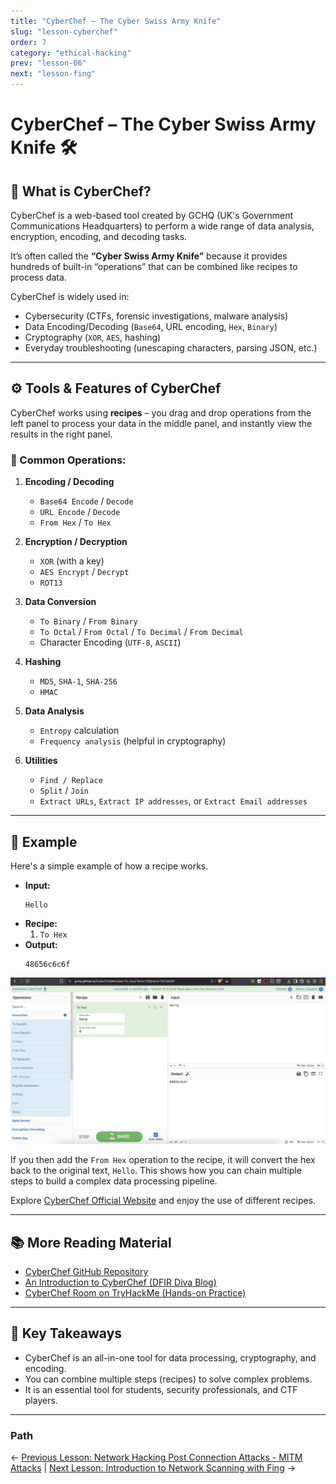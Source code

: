 ```yaml
---
title: "CyberChef – The Cyber Swiss Army Knife"
slug: "lesson-cyberchef"
order: 7
category: "ethical-hacking"
prev: "lesson-06"
next: "lesson-fing"
---
```


# CyberChef – The Cyber Swiss Army Knife 🛠️

## 📌 What is CyberChef?

CyberChef is a web-based tool created by GCHQ (UK's Government Communications Headquarters) to perform a wide range of data analysis, encryption, encoding, and decoding tasks.

It’s often called the **“Cyber Swiss Army Knife”** because it provides hundreds of built-in “operations” that can be combined like recipes to process data.

CyberChef is widely used in:
* Cybersecurity (CTFs, forensic investigations, malware analysis)
* Data Encoding/Decoding (`Base64`, URL encoding, `Hex`, `Binary`)
* Cryptography (`XOR`, `AES`, hashing)
* Everyday troubleshooting (unescaping characters, parsing JSON, etc.)

---

## ⚙️ Tools & Features of CyberChef

CyberChef works using **recipes** – you drag and drop operations from the left panel to process your data in the middle panel, and instantly view the results in the right panel.

### 🔑 Common Operations:

1.  **Encoding / Decoding**
    * `Base64 Encode` / `Decode`
    * `URL Encode` / `Decode`
    * `From Hex` / `To Hex`

2.  **Encryption / Decryption**
    * `XOR` (with a key)
    * `AES Encrypt` / `Decrypt`
    * `ROT13`

3.  **Data Conversion**
    * `To Binary` / `From Binary`
    * `To Octal` / `From Octal` / `To Decimal` / `From Decimal`
    * Character Encoding (`UTF-8`, `ASCII`)

4.  **Hashing**
    * `MD5`, `SHA-1`, `SHA-256`
    * `HMAC`

5.  **Data Analysis**
    * `Entropy` calculation
    * `Frequency analysis` (helpful in cryptography)

6.  **Utilities**
    * `Find / Replace`
    * `Split` / `Join`
    * `Extract URLs`, `Extract IP addresses`, or `Extract Email addresses`

---

## 🧪 Example

Here's a simple example of how a recipe works.

* **Input:**
    ```
    Hello
    ```
* **Recipe:**
    1.  `To Hex`
* **Output:**
    ```
    48656c6c6f
    ```

![ll1](../imgs/ll1.png)

If you then add the `From Hex` operation to the recipe, it will convert the hex back to the original text, `Hello`. This shows how you can chain multiple steps to build a complex data processing pipeline.

Explore [CyberChef Official Website](https://gchq.github.io/CyberChef/) and enjoy the use of different recipes.

---

## 📚 More Reading Material

* [CyberChef GitHub Repository](https://github.com/gchq/CyberChef)
* [An Introduction to CyberChef (DFIR Diva Blog)](https://www.dfirdiva.com/an-introduction-to-cyberchef/)
* [CyberChef Room on TryHackMe (Hands-on Practice)](https://tryhackme.com/room/cyberchef)

---

## 🎯 Key Takeaways

* CyberChef is an all-in-one tool for data processing, cryptography, and encoding.
* You can combine multiple steps (recipes) to solve complex problems.
* It is an essential tool for students, security professionals, and CTF players.

---

### Path

<- [Previous Lesson: Network Hacking Post Connection Attacks - MITM Attacks](./lesson-06.md)  |  [Next Lesson: Introduction to Network Scanning with Fing](./lesson-fing.md) ->



